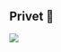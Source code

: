 ## Privet 👋

![](https://github-readme-stats.vercel.app/api?username=Tanya-atatakai&show_icons=true&theme=transparent)

<!--
**Tanya-atatakai/Tanya-atatakai** is a ✨ _special_ ✨ repository because its `README.md` (this file) appears on your GitHub profile.

Here are some ideas to get you started:

- 🔭 I’m currently working on ...
- 🌱 I’m currently learning ...
- 👯 I’m looking to collaborate on ...
- 🤔 I’m looking for help with ...
- 💬 Ask me about ...
- 📫 How to reach me: ...
- 😄 Pronouns: ...
- ⚡ Fun fact: ...
-->
